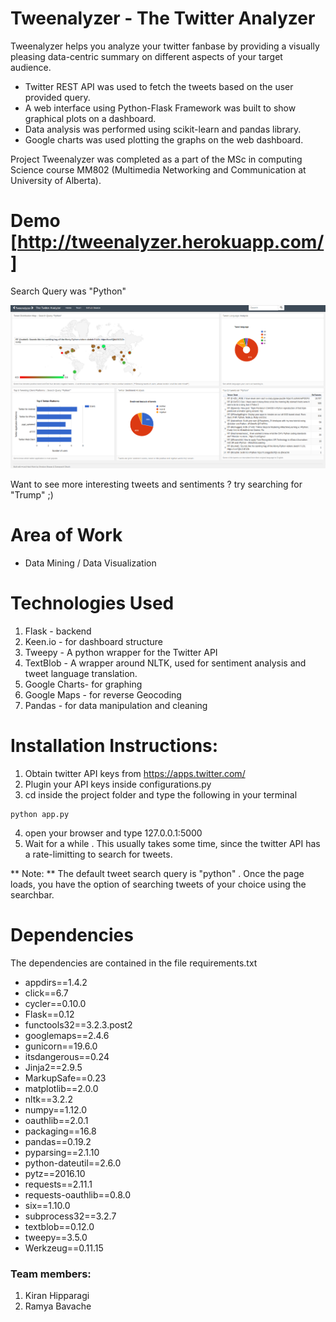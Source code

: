 # Tweenalyzer - The Twitter Analyzer
Tweenalyzer helps you analyze your twitter fanbase by providing a visually pleasing data-centric summary on different aspects of your target audience.
- Twitter REST API was used to fetch the tweets based on the user provided query.
- A web interface using Python-Flask Framework was built to show graphical plots on a dashboard.
- Data analysis was performed using scikit-learn and pandas library.
- Google charts was used plotting the graphs on the web dashboard.

Project Tweenalyzer was completed as a part of the MSc in computing Science course MM802 (Multimedia Networking and Communication at University of Alberta).

# Demo [http://tweenalyzer.herokuapp.com/]
Search Query was "Python"

![alt tag](demo.png)

Want to see more interesting tweets and sentiments ? try searching for "Trump" ;)

# Area of Work
- Data Mining / Data Visualization

# Technologies Used
1. Flask    - backend
2. Keen.io  - for dashboard structure
3. Tweepy   - A python wrapper for the Twitter API
4. TextBlob - A wrapper around NLTK, used for sentiment analysis and tweet language translation.
5. Google Charts- for graphing
6. Google Maps - for reverse Geocoding
7. Pandas   - for data manipulation and cleaning

# Installation Instructions:
1. Obtain twitter API keys from https://apps.twitter.com/
2. Plugin your API keys inside configurations.py
3. cd inside the project folder and type the following in your terminal
```
python app.py
```
4. open your browser and type 127.0.0.1:5000
5. Wait for a while . This usually takes some time, since the twitter API has a rate-limitting to search for tweets.

** Note: ** The default tweet search query is "python" . Once the page loads, you have the option of searching tweets of your choice using the searchbar.


# Dependencies
The dependencies are contained in the file requirements.txt

- appdirs==1.4.2
- click==6.7
- cycler==0.10.0
- Flask==0.12
- functools32==3.2.3.post2
- googlemaps==2.4.6
- gunicorn==19.6.0
- itsdangerous==0.24
- Jinja2==2.9.5
- MarkupSafe==0.23
- matplotlib==2.0.0
- nltk==3.2.2
- numpy==1.12.0
- oauthlib==2.0.1
- packaging==16.8
- pandas==0.19.2
- pyparsing==2.1.10
- python-dateutil==2.6.0
- pytz==2016.10
- requests==2.11.1
- requests-oauthlib==0.8.0
- six==1.10.0
- subprocess32==3.2.7
- textblob==0.12.0
- tweepy==3.5.0
- Werkzeug==0.11.15




### Team members:
1. Kiran Hipparagi
2. Ramya Bavache
